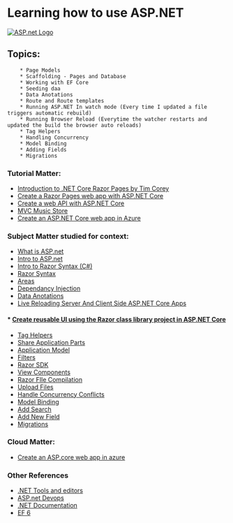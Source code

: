 # Learning how to use ASP.NET

[![ASP.net Logo](https://cdn-cloudflare.ga/assets/ag-two-week-report/_asp-net.png)](https://dotnet.microsoft.com/apps/aspnet)

## Topics:
		* Page Models
		* Scaffolding - Pages and Database
		* Working with EF Core
		* Seeding daa
		* Data Anotations
		* Route and Route templates
		* Running ASP.NET In watch mode (Every time I updated a file triggers automatic rebuild)
		* Running Browser Reload (Everytime the watcher restarts and updated the build the browser auto reloads)
		* Tag Helpers
		* Handling Concurrency
		* Model Binding
		* Adding Fields 
		* Migrations
	
### Tutorial Matter: 
* [Introduction to .NET Core Razor Pages by Tim Corey](https://www.youtube.com/watch?v=68towqYcQlY)
* [Create a Razor Pages web app with ASP.NET Core](https://docs.microsoft.com/en-us/aspnet/core/tutorials/razor-pages/model?view=aspnetcore-3.1&tabs=visual-studio-mac)
* [Create a web API with ASP.NET Core](https://docs.microsoft.com/en-us/aspnet/core/tutorials/first-web-api?view=aspnetcore-3.1&tabs=visual-studio)	
* [MVC Music Store](https://docs.microsoft.com/en-us/aspnet/mvc/overview/older-versions/mvc-music-store/)
* [Create an ASP.NET Core web app in Azure](https://tutorials.visualstudio.com/aspnet-azure/create)

### Subject Matter studied for context:
* [What is ASP.net](https://dotnet.microsoft.com/learn/aspnet/what-is-aspnet)
* [Intro to ASP.net](https://docs.microsoft.com/en-us/aspnet/core/razor-pages/?view=aspnetcore-3.1&tabs=visual-studio)
* [Intro to Razor Syntax (C#)](https://docs.microsoft.com/en-us/aspnet/web-pages/overview/getting-started/introducing-razor-syntax-c#basic-syntax)
* [Razor Syntax](https://docs.microsoft.com/en-us/aspnet/core/mvc/views/razor?view=aspnetcore-3.1#razor-syntax)
* [Areas](https://docs.microsoft.com/en-us/aspnet/core/mvc/controllers/areas?view=aspnetcore-3.1)
* [Dependancy Injection](https://docs.microsoft.com/en-us/aspnet/core/fundamentals/dependency-injection?view=aspnetcore-3.1)
* [Data Anotations](https://docs.microsoft.com/en-us/aspnet/mvc/overview/older-versions/mvc-music-store/mvc-music-store-part-6)
* [Live Reloading Server And Client Side ASP.NET Core Apps](https://weblog.west-wind.com/posts/2019/May/18/Live-Reloading-Server-Side-ASPNET-Core-Apps)
#### * [Create reusable UI using the Razor class library project in ASP.NET Core](https://docs.microsoft.com/en-us/aspnet/core/razor-pages/ui-class?view=aspnetcore-3.1&tabs=visual-studio)
* [Tag Helpers](https://docs.microsoft.com/en-us/aspnet/core/mvc/views/working-with-forms?view=aspnetcore-3.1)
* [Share Application Parts](https://docs.microsoft.com/en-us/aspnet/core/mvc/advanced/app-parts?view=aspnetcore-3.1)
* [Application Model](https://docs.microsoft.com/en-us/aspnet/core/mvc/controllers/application-model?view=aspnetcore-3.1)
* [Filters](https://docs.microsoft.com/en-us/aspnet/core/mvc/controllers/filters?view=aspnetcore-3.1)
* [Razor SDK](https://docs.microsoft.com/en-us/aspnet/core/razor-pages/sdk?view=aspnetcore-3.1)
* [View Components](https://docs.microsoft.com/en-us/aspnet/core/mvc/views/view-components?view=aspnetcore-3.1)
* [Razor FIle Compilation](https://docs.microsoft.com/en-us/aspnet/core/mvc/views/view-compilation?view=aspnetcore-3.1&tabs=visual-studio)
* [Upload Files](https://docs.microsoft.com/en-us/aspnet/core/mvc/models/file-uploads?view=aspnetcore-3.1)
* [Handle Concurrency Conflicts](https://docs.microsoft.com/en-us/aspnet/core/data/ef-rp/concurrency?view=aspnetcore-3.1&tabs=visual-studio#concurrency-conflicts)
* [Model Binding](https://docs.microsoft.com/en-us/aspnet/core/mvc/models/model-binding?view=aspnetcore-3.1)
* [Add Search](https://docs.microsoft.com/en-us/aspnet/core/tutorials/razor-pages/search?view=aspnetcore-3.1)
* [Add New Field](https://docs.microsoft.com/en-us/aspnet/core/tutorials/razor-pages/new-field?view=aspnetcore-3.1&tabs=visual-studio)
* [Migrations](https://docs.microsoft.com/en-us/ef/core/managing-schemas/migrations/?tabs=dotnet-core-cli)

### Cloud Matter:
* [Create an ASP.core web app in azure](https://tutorials.visualstudio.com/aspnet-azure/create)

### Other References 
* [.NET Tools and editors](https://dotnet.microsoft.com/platform/tools)
* [ASP.net Devops](https://channel9.msdn.com/Tags/asp.net-devops)
* [.NET Documentation](https://docs.microsoft.com/en-us/dotnet/)
* [EF 6](https://docs.microsoft.com/en-us/ef/ef6/)
